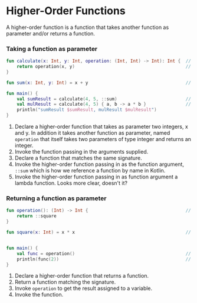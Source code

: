 # Higher-Order Functions

A higher-order function is a function that takes another function as parameter and/or returns a function.

### Taking a function as parameter

<div class="language-kotlin" theme="idea">

```kotlin
fun calculate(x: Int, y: Int, operation: (Int, Int) -> Int): Int {  // 1
    return operation(x, y)                                          // 2
}

fun sum(x: Int, y: Int) = x + y                                     // 3

fun main() {
    val sumResult = calculate(4, 5, ::sum)                          // 4
    val mulResult = calculate(4, 5) { a, b -> a * b }               // 5
    println("sumResult $sumResult, mulResult $mulResult")
}
```

</div>

1. Declare a higher-order function that takes as parameter two integers, x and y. In addition it takes another function as parameter, named `operation`
that itself takes two parameters of type integer and returns an integer.
2. Invoke the function passing in the arguments supplied.
3. Declare a function that matches the same signature.
4. Invoke the higher-order function passing in as the function argument, `::sum` which is how we reference a function by name in Kotlin.
5. Invoke the higher-order function passing in as function argument a lambda function. Looks more clear, doesn't it?

### Returning a function as parameter


<div class="language-kotlin" theme="idea">

```kotlin
fun operation(): (Int) -> Int {                                     // 1
    return ::square
}

fun square(x: Int) = x * x                                          // 2


fun main() {
    val func = operation()                                          // 3
    println(func(2))                                                // 4
}
```

</div>

1. Declare a higher-order function that returns a function.
2. Return a function matching the signature.
3. Invoke `operation` to get the result assigned to a variable.
4. Invoke the function.

